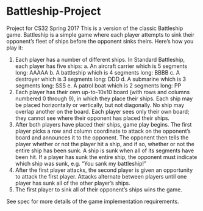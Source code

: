 # Battleship-Project
Project for CS32 Spring 2017
This is a version of the classic Battleship game.
Battleship is a simple game where each player attempts to sink their opponent’s fleet of
ships before the opponent sinks theirs.
Here’s how you play it:
1. Each player has a number of different ships. In Standard Battleship, each player
has five ships:
a. An aircraft carrier which is 5 segments long: AAAAA
b. A battleship which is 4 segments long: BBBB
c. A destroyer which is 3 segments long: DDD
d. A submarine which is 3 segments long: SSS
e. A patrol boat which is 2 segments long: PP
2. Each player has their own up-to-10x10 board (with rows and columns numbered 0
through 9), in which they place their ships. Each ship may be placed horizontally
or vertically, but not diagonally. No ship may overlap another on the board. Each
player sees only their own board; they cannot see where their opponent has placed
their ships.
3. After both players have placed their ships, game play begins. The first player
picks a row and column coordinate to attack on the opponent’s board and
announces it to the opponent. The opponent then tells the player whether or not
the player hit a ship, and if so, whether or not the entire ship has been sunk. A
ship is sunk when all of its segments have been hit. If a player has sunk the entire
ship, the opponent must indicate which ship was sunk, e.g. “You sank my
battleship!”
4. After the first player attacks, the second player is given an opportunity to attack
the first player. Attacks alternate between players until one player has sunk all of
the other player’s ships.
5. The first player to sink all of their opponent’s ships wins the game.

See spec for more details of the game implementation requirements.
